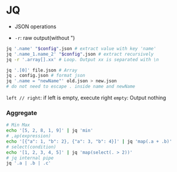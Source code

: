 # JQ
* JSON operations

* `-r`: raw output(without ")

```bash
jq '.name' "$config".json # extract value with key 'name'
jq '.name_1.name_2' "$config".json # extract recursively
jq -r '.array[].xx' # Loop. Output xx is separated with \n

jq '.[0]' file.json # Array
jq . config.json # format json
jq '.name = "newName"' old.json > new.json
# do not need to escape . inside name and newName
```
`left // right`: if left is empty, execute right
`empty`: Output nothing

### Aggregate
```bash
# Min Max
echo '[5, 2, 8, 1, 9]' | jq 'min'
# ,ap(expression)
echo '[{"a": 1, "b": 2}, {"a": 3, "b": 4}]' | jq 'map(.a + .b)'
# select(condition)
echo '[1, 2, 3, 4, 5]' | jq 'map(select(. > 2))'
# jq internal pipe
jq '.a | .b | .c'
```
